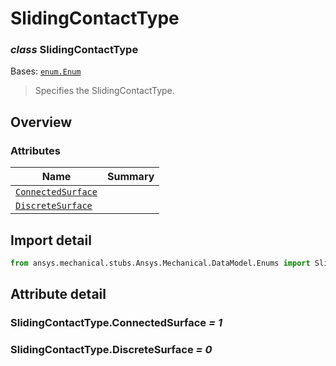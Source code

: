 <a id="slidingcontacttype"></a>

# SlidingContactType

<a id="SlidingContactType"></a>

### *class* SlidingContactType

Bases: [`enum.Enum`](https://docs.python.org/3/library/enum.html#enum.Enum)

> Specifies the SlidingContactType.

> <!-- !! processed by numpydoc !! -->

<a id="overview"></a>

## Overview

### Attributes

| Name | Summary |
|--------------------------------------------------------------|----|
| [`ConnectedSurface`](#SlidingContactType.ConnectedSurface)   |    |
| [`DiscreteSurface`](#SlidingContactType.DiscreteSurface)     |    |

<a id="import-detail"></a>

## Import detail

```python
from ansys.mechanical.stubs.Ansys.Mechanical.DataModel.Enums import SlidingContactType
```

<a id="attribute-detail"></a>

## Attribute detail

<a id="SlidingContactType.ConnectedSurface"></a>

### SlidingContactType.ConnectedSurface *= 1*

<a id="SlidingContactType.DiscreteSurface"></a>

### SlidingContactType.DiscreteSurface *= 0*
